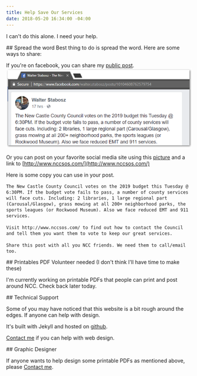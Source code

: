 ```yaml
---
title: Help Save Our Services
date: 2018-05-20 16:34:00 -04:00
---
```


I can't do this alone. I need your help.

<div markdown="1" class="zebra">
## Spread the word
Best thing to do is spread the word. Here are some ways to share:

If you're on facebook, you can share my [public post](https://www.facebook.com/walter.stabosz/posts/10104608762579754).
![facebook-post-to-share.png](/uploads/facebook-post-to-share.png)

Or you can post on your favorite social media site using this [picture](/uploads/would%20you%20rather%20-%20facebook%202.png) and a link to [http://www.nccsos.com/](http://www.nccsos.com/)

Here is some copy you can use in your post.
```
The New Castle County Council votes on the 2019 budget this Tuesday @ 6:30PM. If the budget vote fails to pass, a number of county services will face cuts. Including: 2 libraries, 1 large regional part (Carousal/Glasgow), grass mowing at all 200+ neighborhood parks, the sports leagues (or Rockwood Museum). Also we face reduced EMT and 911 services.

Visit http://www.nccsos.com/ to find out how to contact the Council and tell them you want them to vote to keep our great services.

Share this post with all you NCC friends. We need them to call/email too.
```

</div>

<div markdown="1" class="zebra">
## Printables PDF
Volunteer needed (I don't think I'll have time to make these)

I'm currently working on printable PDFs that people can print and post around NCC. Check back later today.

</div>
<div markdown="1" class="zebra">
## Technical Support

Some of you may have noticed that this website is a bit rough around the edges. If anyone can help with design.

It's built with Jekyll and hosted on [github](https://github.com/wstabosz/nccsos).

[Contact me](/contact-me) if you can help with web design.

</div>

<div markdown="1" class="zebra">
## Graphic Designer

If anyone wants to help design some printable PDFs as mentioned above, please [Contact me](/contact-me).

</div>